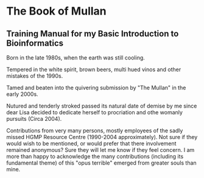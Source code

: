 # The Book of Mullan
## Training Manual for my Basic Introduction to Bioinformatics

Born in the late 1980s, when the earth was still cooling.

Tempered in the white spirit, brown beers, multi hued vinos and other mistakes of the 1990s.

Tamed and beaten into the quivering submission by "The Mullan" in the early 2000s.

Nutured and tenderly stroked passed its natural date of demise by me since dear Lisa decided to dedicate herself to procriation and othe womanly pursuits (Circa 2004).

Contributions from very many persons, mostly employees of the sadly missed HGMP Resource Centre (1990-2004 approximately). Not sure if they would wish to be mentioned, or would prefer that there involvement remained anonymous? Sure they will let me know if they feel concern. I am more than happy to acknowledge the many contributions (including its fundamental theme) of this "opus terrible" emerged from greater souls than mine.



